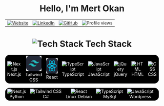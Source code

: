 <h1 align="center">
  Hello, I'm Mert Okan
</h1>
<p align="center"></p>

<div align="center">
  <table>
    <tr>
      <td align="center">
        <a href="https://www.deliktas.tr/" target="_blank">
          <img src="https://img.shields.io/badge/Website-blue?style=for-the-badge&logo=internet-explorer&logoColor=white" alt="Website">
        </a>
      </td>
      <td align="center">
        <a href="https://linkedin.com/in/mertokandeliktas" target="_blank">
          <img src="https://img.shields.io/badge/LinkedIn-%230A66C2.svg?style=for-the-badge&logo=linkedin&logoColor=white" alt="LinkedIn">
        </a>
      </td>
      <td align="center">
        <a href="https://github.com/mertokand" target="_blank">
          <img src="https://img.shields.io/badge/GitHub-%23121011?style=for-the-badge&logo=github&logoColor=white" alt="GitHub">
        </a>
      </td>
      <td align="center">
        <img src="https://komarev.com/ghpvc/?username=mertokand&style=for-the-badge" alt="Profile views">
      </td>
    </tr>
  </table>
</div>
<h1 align="center">
  <img src="https://media2.giphy.com/media/QssGEmpkyEOhBCb7e1/giphy.gif?cid=ecf05e47a0n3gi1bfqntqmob8g9aid1oyj2wr3ds3mg700bl&rid=giphy.gif" width="50px" height="50px" alt="Tech Stack"> Tech Stack
</h1>

<div align="center">
  <table style="background-color: black; color: white; border: none; border-radius: 15px; overflow: hidden;">
    <tbody>
      <tr>
        <td align="center" style="border: none;">
            <img src="https://skillicons.dev/icons?i=nextjs" width="50" height="50" alt="Next.js"/>
          </a>
          <br>Next.js
        </td>
        <td align="center" style="border: none;">
            <img src="https://github.com/tandpfun/skill-icons/raw/main/icons/TailwindCSS-Dark.svg" width="50" height="50" alt="Tailwind CSS"/>
          </a>
          <br>Tailwind CSS
        </td>
        <td align="center" style="border: none;">
            <img src="https://github.com/tandpfun/skill-icons/raw/main/icons/React-Dark.svg" width="50" height="50" alt="React"/>
          </a>
          <br>React
        </td>
        <td align="center" style="border: none;">
            <img src="https://cdn.svgporn.com/logos/typescript-icon.svg" width="50" height="50" alt="TypeScript"/>
          </a>
          <br>TypeScript
        </td>
        <td align="center" style="border: none;">
            <img src="https://cdn.svgporn.com/logos/javascript.svg" width="50" height="50" alt="JavaScript"/>
          </a>
          <br>JavaScript
        </td>
        <td align="center" style="border: none;">
            <img src="https://skillicons.dev/icons?i=jquery" width="50" height="50" alt="jQuery"/>
          </a>
          <br>jQuery
        </td>
        <td align="center" style="border: none;">
            <img src="https://cdn.worldvectorlogo.com/logos/html-1.svg" width="50" height="50" alt="HTML"/>
          </a>
          <br>HTML
        </td>
        <td align="center" style="border: none;">
            <img src="https://cdn.worldvectorlogo.com/logos/css-3.svg" width="50" height="50" alt="CSS"/>
          </a>
          <br>CSS
        </td>
        <td align="center" style="border: none;">
            <img src="https://cdn.worldvectorlogo.com/logos/nodejs-icon.svg" width="50" height="50" alt="CSS"/>
          </a>
          <br>Node.js
        </td>
          <td align="center" style="border: none;">
            <img src="https://cdn.svgporn.com/logos/supabase-icon.svg" width="50" height="50" alt="CSS"/>
          </a>
          <br>Supabase SQL
        </td>
      </tr>
    </tbody>
  </table>
</div>
<div align="center">
  <table style="background-color: black; color: white; border: none; border-radius: 15px; overflow: hidden;">
    <tbody>
      <tr>
        <td align="center" style="border: none;">
            <img src="https://cdn.svgporn.com/logos/python.svg" width="50" height="50" alt="Next.js"/>
          </a>
          <br>Python
        </td>
        <td align="center" style="border: none;">
            <img src="https://cdn.svgporn.com/logos/c-sharp.svg" width="50" height="50" alt="Tailwind CSS"/>
          </a>
          <br>C#
        </td>
        <td align="center" style="border: none;">
            <img src="https://cdn.svgporn.com/logos/debian.svg" width="50" height="50" alt="React"/>
          </a>
          <br>Linux Debian
        </td>
        <td align="center" style="border: none;">
            <img src="https://cdn.svgporn.com/logos/mysql.svg" width="50" height="50" alt="TypeScript"/>
          </a>
          <br>MySql
        </td>
        <td align="center" style="border: none;">
            <img src="https://cdn.svgporn.com/logos/wordpress-icon.svg" width="50" height="50" alt="JavaScript"/>
          </a>
          <br>Wordpress
        </td>
      </tr>
    </tbody>
  </table>
</div>

